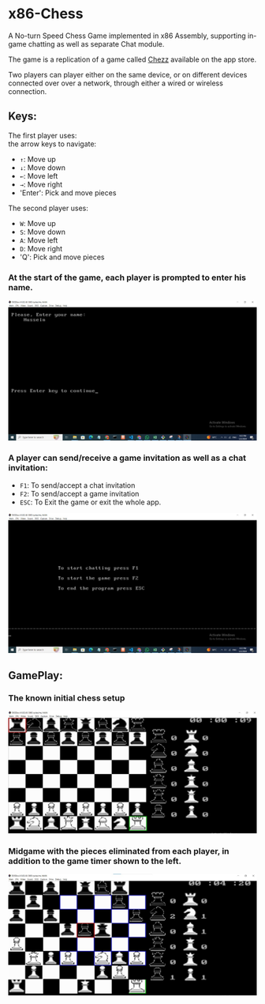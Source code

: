 # x86-Chess
A No-turn Speed Chess Game implemented in x86 Assembly, supporting in-game chatting as well as separate Chat module.  

The game is a replication of a game called [Chezz](https://play.google.com/store/apps/details?id=com.quickbytegames.chezz&hl=en&gl=US&pli=1) available on the app store.

Two players can player either on the same device, or on different devices connected over over a network, through either a wired or wireless connection.  

## Keys:
The first player uses:  
the arrow keys to navigate:
- `↑`: Move up  
- `↓`: Move down  
- `←`: Move left  
- `→`: Move right  
- 'Enter': Pick and move pieces  

The second player uses:  
- `W`: Move up  
- `S`: Move down  
- `A`: Move left  
- `D`: Move right  
- 'Q': Pick and move pieces

### At the start of the game, each player is prompted to enter his name.

![Initial Screen](https://github.com/alhusseingamal/x86-Chess/blob/main/screenshots/initial%20screen.jpeg)

### A player can send/receive a game invitation as well as a chat invitation:  
- `F1`: To send/accept a chat invitation  
- `F2`: To send/accept a game invitation  
- `ESC`: To Exit the game or exit the whole app.

![Menu](https://github.com/alhusseingamal/x86-Chess/blob/main/screenshots/menu.jpeg)

## GamePlay:

### The known initial chess setup
![Initial Setup](https://github.com/alhusseingamal/x86-Chess/blob/main/screenshots/initial%20setup.jpeg)

### Midgame with the pieces eliminated from each player, in addition to the game timer shown to the left.
![Initial Setup](https://github.com/alhusseingamal/x86-Chess/blob/main/screenshots/game.jpeg)
